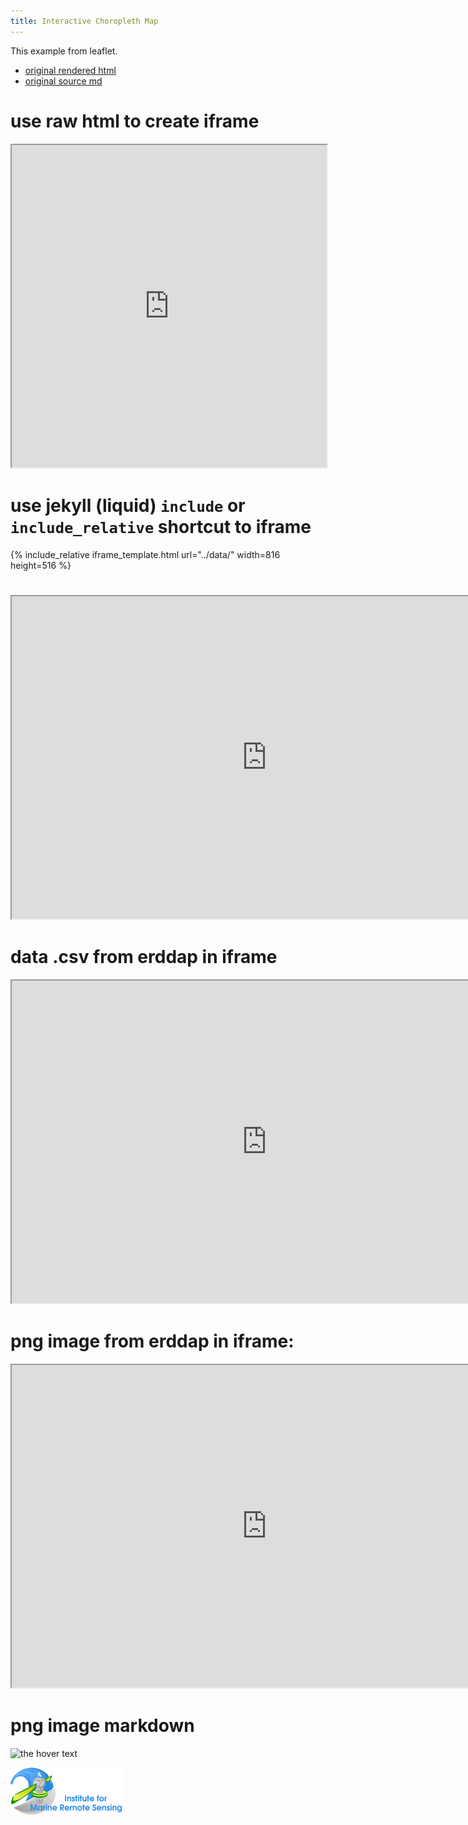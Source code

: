 ```yaml
---
title: Interactive Choropleth Map
---
```


This example from leaflet. 
* [original rendered html](https://leafletjs.com/examples/choropleth/)
* [original source md](https://github.com/Leaflet/Leaflet/blob/master/docs/examples/choropleth/index.md)


# use raw html to create iframe

<iframe src='https://github.com/USF-IMARS/condition-reports'
	width='100%'
	height='516'>
</iframe>


# use jekyll (liquid) `include` or `include_relative` shortcut to iframe
 
{% include_relative iframe_template.html url="../data/" width=816 height=516 %}

# 
<iframe src='https://leafletjs.com/examples/choropleth/example.html'
	width='816'
	height='516'>
</iframe>

# data .csv from erddap in iframe 

<iframe src='http://imars-physalis.marine.usf.edu:8080/erddap/tabledap/cwwcNDBCMet.csv?station%2Clongitude%2Clatitude%2Ctime%2Cwd%2Cwspd%2Cgst%2Cwvht%2Cdpd%2Capd%2Cmwd%2Cbar%2Catmp%2Cwtmp%2Cdewp%2Cvis%2Cptdy%2Ctide%2Cwspu%2Cwspv&longitude%3E=-82.733&longitude%3C=-80.49&latitude%3E=24.6&latitude%3C=25.254&time%3E=2018-04-01&time%3C=2018-10-04T17%3A00%3A00Z'
	width='816'
	height='516'>
</iframe>

# png image from erddap in iframe:
<iframe src='http://imars-physalis.marine.usf.edu:8080/erddap/tabledap/cwwcNDBCMet.transparentPng?longitude,latitude,wd&time%3E=2018-09-28T00%3A00%3A00Z&time%3C=2018-10-05T00%3A00%3A00Z&longitude%3E=-156&longitude%3C=-50&latitude%3E=-16&latitude%3C=90&.draw=markers&.marker=5%7C5&.color=0x000000&.colorBar=%7C%7C%7C%7C%7C&.bgColor=0xffccccff'
	width='816'
	height='516'>
</iframe>

# png image markdown

![the hover text](http://imars-physalis.marine.usf.edu:8080/erddap/tabledap/cwwcNDBCMet.transparentPng?longitude,latitude,wd&time%3E=2018-09-28T00%3A00%3A00Z&time%3C=2018-10-05T00%3A00%3A00Z&longitude%3E=-156&longitude%3C=-50&latitude%3E=-16&latitude%3C=90&.draw=markers&.marker=5%7C5&.color=0x000000&.colorBar=%7C%7C%7C%7C%7C&.bgColor=0xffccccff)

![other hover text](/data/imars-logo.gif)
